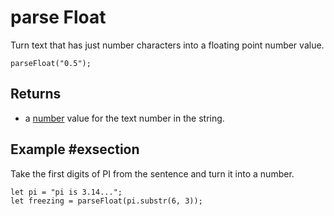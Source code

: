 # parse Float

Turn text that has just number characters into a floating point number value.

```sig
parseFloat("0.5");
```

## Returns

* a [number](/types/string) value for the text number in the string.

## Example #exsection

Take the first digits of PI from the sentence and turn it into a number.

```blocks
let pi = "pi is 3.14...";
let freezing = parseFloat(pi.substr(6, 3));
```
